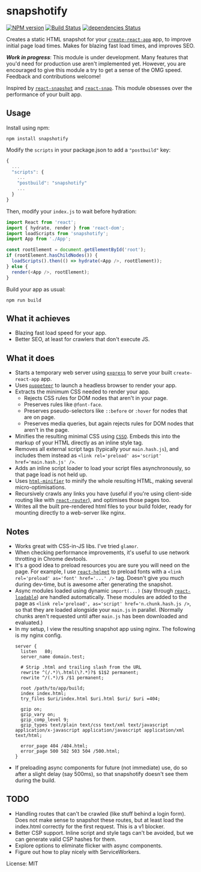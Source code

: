 snapshotify
===
[![NPM version](https://img.shields.io/npm/v/snapshotify.svg)](https://www.npmjs.com/package/snapshotify)
[![Build Status](https://travis-ci.org/errorception/snapshotify.svg?branch=master)](https://travis-ci.org/errorception/snapshotify)
[![dependencies Status](https://img.shields.io/david/errorception/snapshotify.svg)](https://david-dm.org/errorception/snapshotify)


Creates a static HTML snapshot for your [`create-react-app`](https://github.com/facebookincubator/create-react-app) app, to improve initial page load times. Makes for blazing fast load times, and improves SEO.

***Work in progress***: This module is under development. Many features that you'd need for production use aren't implemented yet. However, you are encouraged to give this module a try to get a sense of the OMG speed. Feedback and contributions welcome!

Inspired by [`react-snapshot`](https://github.com/geelen/react-snapshot) and [`react-snap`](https://github.com/stereobooster/react-snap). This module obsesses over the performance of your built app.

Usage
---
Install using npm:
```
npm install snapshotify
```

Modify the `scripts` in your package.json to add a `"postbuild"` key:
```js
{
  ...
  "scripts": {
    ...
    "postbuild": "snapshotify"
    ...
  }
}
```

Then, modify your `index.js` to wait before hydration:
```js
import React from 'react';
import { hydrate, render } from 'react-dom';
import loadScripts from 'snapshotify';
import App from './App';

const rootElement = document.getElementById('root');
if (rootElement.hasChildNodes()) {
  loadScripts().then(() => hydrate(<App />, rootElement));
} else {
  render(<App />, rootElement);
}
```

Build your app as usual:
```
npm run build
```

What it achieves
---
* Blazing fast load speed for your app.
* Better SEO, at least for crawlers that don't execute JS.


What it does
---

* Starts a temporary web server using [`express`](https://expressjs.com/) to serve your built `create-react-app` app.
* Uses [`puppeteer`](https://github.com/GoogleChrome/puppeteer) to launch a headless browser to render your app.
* Extracts the minimum CSS needed to render your app.
  - Rejects CSS rules for DOM nodes that aren't in your page.
  - Preserves rules like `@font-face`.
  - Preserves pseudo-selectors like `::before` or `:hover` for nodes that are on page.
  - Preserves media queries, but again rejects rules for DOM nodes that aren't in the page.
* Minifies the resulting minimal CSS using [`CSSO`](https://github.com/css/csso). Embeds this into the markup of your HTML directly as an inline style tag.
* Removes all external script tags (typically your `main.hash.js`), and includes them instead as `<link rel='preload' as='script' href='main.hash.js' />`.
* Adds an inline script loader to load your script files asynchronously, so that page load is not held up.
* Uses [`html-minifier`](https://github.com/kangax/html-minifier) to minify the whole resulting HTML, making several micro-optimisations.
* Recursively crawls any links you have (useful if you're using client-side routing like with [`react-router`](https://github.com/ReactTraining/react-router)), and optimises those pages too.
* Writes all the built pre-rendered html files to your build folder, ready for mounting directly to a web-server like nginx.

Notes
---
* Works great with CSS-in-JS libs. I've tried `glamor`.
* When checking performance improvements, it's useful to use network throtting in Chrome devtools.
* It's a good idea to preload resources you are sure you will need on the page. For example, I use [`react-helmet`](https://github.com/nfl/react-helmet) to preload fonts with a `<link rel='preload' as='font' href='...' />` tag. Doesn't give you much during dev-time, but is awesome after generating the snapshot.
* Async modules loaded using dynamic `import(...)` (say through [`react-loadable`](https://github.com/thejameskyle/react-loadable)) are handled automatically. These modules are added to the page as `<link rel='preload', as='script' href='n.chunk.hash.js />`, so that they are loaded alongside your `main.js` in parallel. (Normally chunks aren't requested until after `main.js` has been downloaded and evaluated.)
* In my setup, I view the resulting snapshot app using nginx. The following is my nginx config.
  ```nginx
  server {
    listen   80;
    server_name domain.test;

    # Strip .html and trailing slash from the URL
    rewrite ^(/.*)\.html(\?.*)?$ $1$2 permanent;
    rewrite ^/(.*)/$ /$1 permanent;

    root /path/to/app/build;
    index index.html;
    try_files $uri/index.html $uri.html $uri/ $uri =404;

    gzip on;
    gzip_vary on;
    gzip_comp_level 9;
    gzip_types text/plain text/css text/xml text/javascript application/x-javascript application/javascript application/xml text/html;

    error_page 404 /404.html;
    error_page 500 502 503 504 /500.html;
  }

  ```
* If preloading async components for future (not immediate) use, do so after a slight delay (say 500ms), so that snapshotify doesn't see them during the build.


TODO
---
* Handling routes that can't be crawled (like stuff behind a login form). Does not make sense to snapshot these routes, but at least load the index.html correctly for the first request. This is a v1 blocker.
* Better CSP support. Inline script and style tags can't be avoided, but we can generate valid CSP hashes for them.
* Explore options to eliminate flicker with async components.
* Figure out how to play nicely with ServiceWorkers.

License: MIT
